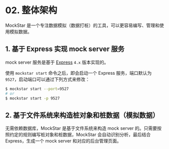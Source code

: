 # 02. 整体架构

MockStar 是一个专注数据模拟（数据打桩）的工具，可以更容易编写、管理和使用模拟数据。

## 1. 基于 Express 实现 mock server 服务

mock server 服务是基于 [Express](http://expressjs.com/) `4.x` 版本实现的。

使用 `mockstar start` 命令之后，即会启动一个 Express 服务，端口默认为 `9527`，启动端口可以通过下列方式来修改：

```bash
$ mockstar start --port=9527
# or
$ mockstar start -p 9527
```

## 2. 基于文件系统来构造桩对象和桩数据（模拟数据）

无需依赖数据库，MockStar 是基于文件系统来构造 mock server 的。只需要按照约定的规则编写桩对象和桩数据，MockStar 会自动识别分析，最后结合 Express，生成一个 mock server 和对应的后台管理页面。

